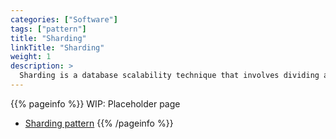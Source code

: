 ```yaml
---
categories: ["Software"]
tags: ["pattern"]
title: "Sharding"
linkTitle: "Sharding"
weight: 1
description: >
  Sharding is a database scalability technique that involves dividing a large database into smaller, independent shards or partitions and distributing the data across multiple servers or nodes, allowing the database to scale horizontally and handle a larger amount of data and queries.
---
```


{{% pageinfo %}}
WIP: Placeholder page

* [Sharding pattern](https://learn.microsoft.com/en-us/azure/architecture/patterns/sharding)
{{% /pageinfo %}}


